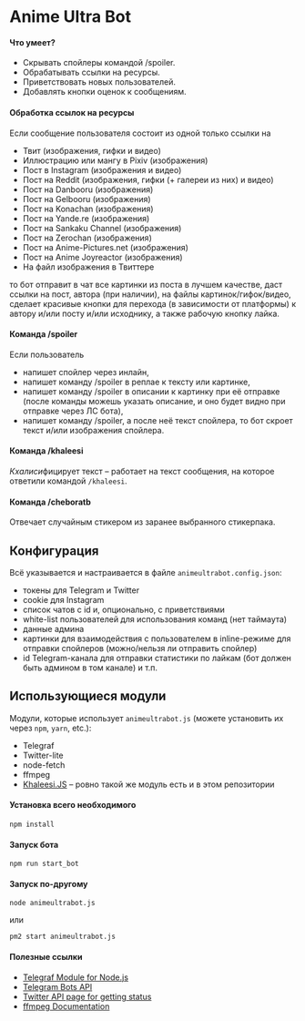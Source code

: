 # Anime Ultra Bot
#### Что умеет?

* Скрывать спойлеры командой /spoiler.
* Обрабатывать ссылки на ресурсы.
* Приветствовать новых пользователей.
* Добавлять кнопки оценок к сообщениям.

#### Обработка ссылок на ресурсы

Если сообщение пользователя состоит из одной только ссылки на
* Твит (изображения, гифки и видео)
* Иллюстрацию или мангу в Pixiv (изображения)
* Пост в Instagram (изображения и видео)
* Пост на Reddit (изображения, гифки (+ галереи из них) и видео)
* Пост на Danbooru (изображения)
* Пост на Gelbooru (изображения)
* Пост на Konachan (изображения)
* Пост на Yande.re (изображения)
* Пост на Sankaku Channel (изображения)
* Пост на Zerochan (изображения)
* Пост на Anime-Pictures.net (изображения)
* Пост на Anime Joyreactor (изображения)
* На файл изображения в Твиттере

то бот отправит в чат все картинки из поста в лучшем качестве, даст ссылки на пост, автора (при наличии), на файлы картинок/гифок/видео, сделает красивые кнопки для перехода (в зависимости от платформы) к автору и/или посту и/или исходнику, а также рабочую кнопку лайка.


#### Команда /spoiler

Если пользователь
* напишет спойлер через инлайн,
* напишет команду /spoiler в реплае к тексту или картинке,
* напишет команду /spoiler в описании к картинку при её отправке (после команды можешь указать описание, и оно будет видно при отправке через ЛС бота),
* напишет команду /spoiler, а после неё текст спойлера,
то бот скроет текст и/или изображения спойлера.


#### Команда /khaleesi

*Кхалиси*фицирует текст – работает на текст сообщения, на которое ответили командой `/khaleesi`.


#### Команда /cheboratb

Отвечает случайным стикером из заранее выбранного стикерпака.


## Конфигурация

Всё указывается и настраивается в файле `animeultrabot.config.json`:
* токены для Telegram и Twitter
* cookie для Instagram
* список чатов с id и, опционально, с приветствиями
* white-list пользователей для использования команд (нет таймаута)
* данные админа
* картинки для взаимодействия с пользователем в inline-режиме для отправки спойлеров (можно/нельзя ли отправить спойлер)
* id Telegram-канала для отправки статистики по лайкам (бот должен быть админом в том канале) и т.п.

## Использующиеся модули


Модули, которые использует `animeultrabot.js` (можете установить их через `npm`, `yarn`, etc.):
* Telegraf
* Twitter-lite
* node-fetch
* ffmpeg 
* [Khaleesi.JS](https://github.com/serguun42/Khaleesi-JS) – ровно такой же модуль есть и в этом репозитории

#### Установка всего необходимого
```
npm install
```

#### Запуск бота
```
npm run start_bot
```

#### Запуск по-другому
```
node animeultrabot.js
```
или
```
pm2 start animeultrabot.js
```

#### Полезные ссылки
* [Telegraf Module for Node.js](https://telegraf.js.org/)
* [Telegram Bots API](https://core.telegram.org/bots/api)
* [Twitter API page for getting status](https://developer.twitter.com/en/docs/tweets/post-and-engage/api-reference/get-statuses-show-id)
* [ffmpeg Documentation](https://ffmpeg.org/ffmpeg.html)
